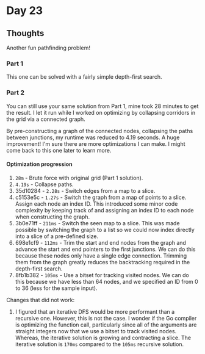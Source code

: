 # Day 23

## Thoughts

Another fun pathfinding problem!

### Part 1

This one can be solved with a fairly simple depth-first search.

### Part 2

You can still use your same solution from Part 1, mine took 28 minutes to get the result. I let it run while I worked on optimizing by collapsing corridors in the grid via a connected graph.

By pre-constructing a graph of the connected nodes, collapsing the paths between junctions, my runtime was reduced to 4.19 seconds. A huge improvement! I'm sure there are more optimizations I can make. I might come back to this one later to learn more.

#### Optimization progression

1. `28m` - Brute force with original grid (Part 1 solution).
2. `4.19s` - Collapse paths.
3. 35d10284 - `2.28s` - Switch edges from a map to a slice. 
4. c5153e5c - `1.27s` - Switch the graph from a map of points to a slice. Assign each node an index ID. This introduced some minor code complexity by keeping track of and assigning an index ID to each node when constructing the graph.
5. 3b0e71ff - `211ms` - Switch the seen map to a slice. This was made possible by switching the graph to a list so we could now index directly into a slice of a pre-defined size.
6. 698e1cf9 - `112ms` - Trim the start and end nodes from the graph and advance the start and end pointers to the first junctions. We can do this because these nodes only have a single edge connection. Trimming them from the graph greatly reduces the backtracking required in the depth-first search.
7. 8fb1b382 - `105ms` - Use a bitset for tracking visited nodes. We can do this because we have less than 64 nodes, and we specified an ID from 0 to 36 (less for the sample input).

Changes that did not work:

1. I figured that an iterative DFS would be more performant than a recursive one. However, this is not the case. I wonder if the Go compiler is optimizing the function call, particularly since all of the arguments are straight integers now that we use a bitset to track visited nodes. Whereas, the iterative solution is growing and contracting a slice. The iterative solution is `170ms` compared to the `105ms` recursive solution.

